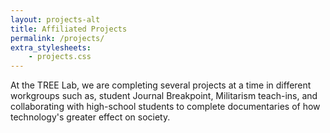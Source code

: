 ```yaml
---
layout: projects-alt
title: Affiliated Projects
permalink: /projects/
extra_stylesheets: 
    - projects.css
---
```


<span class="first-character">A</span>t the TREE Lab, we are completing several projects at a time in different workgroups such as, student Journal Breakpoint, Militarism teach-ins, and collaborating with high-school students to complete documentaries of how technology's greater effect on society.
